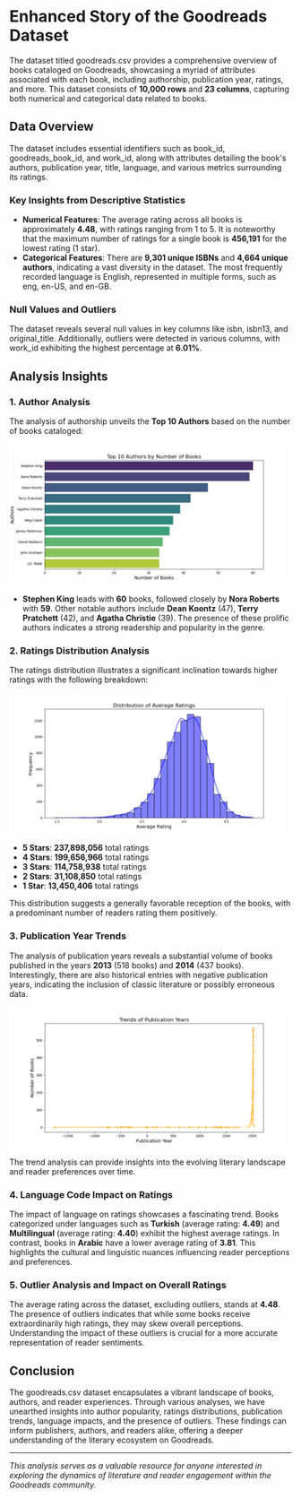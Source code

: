 
# Enhanced Story of the Goodreads Dataset

The dataset titled goodreads.csv provides a comprehensive overview of books cataloged on Goodreads, showcasing a myriad of attributes associated with each book, including authorship, publication year, ratings, and more. This dataset consists of **10,000 rows** and **23 columns**, capturing both numerical and categorical data related to books.

## Data Overview

The dataset includes essential identifiers such as book_id, goodreads_book_id, and work_id, along with attributes detailing the book's authors, publication year, title, language, and various metrics surrounding its ratings. 

### Key Insights from Descriptive Statistics

- **Numerical Features**: The average rating across all books is approximately **4.48**, with ratings ranging from 1 to 5. It is noteworthy that the maximum number of ratings for a single book is **456,191** for the lowest rating (1 star).
- **Categorical Features**: There are **9,301 unique ISBNs** and **4,664 unique authors**, indicating a vast diversity in the dataset. The most frequently recorded language is English, represented in multiple forms, such as eng, en-US, and en-GB.

### Null Values and Outliers

The dataset reveals several null values in key columns like isbn, isbn13, and original_title. Additionally, outliers were detected in various columns, with work_id exhibiting the highest percentage at **6.01%**. 

## Analysis Insights

### 1. Author Analysis

The analysis of authorship unveils the **Top 10 Authors** based on the number of books cataloged:

![Top Authors Bar Chart](fig1.png)

- **Stephen King** leads with **60** books, followed closely by **Nora Roberts** with **59**. Other notable authors include **Dean Koontz** (47), **Terry Pratchett** (42), and **Agatha Christie** (39). The presence of these prolific authors indicates a strong readership and popularity in the genre.

### 2. Ratings Distribution Analysis

The ratings distribution illustrates a significant inclination towards higher ratings with the following breakdown:

![Ratings Distribution Histogram](fig2.png)

- **5 Stars**: **237,898,056** total ratings
- **4 Stars**: **199,656,966** total ratings
- **3 Stars**: **114,758,938** total ratings
- **2 Stars**: **31,108,850** total ratings
- **1 Star**: **13,450,406** total ratings

This distribution suggests a generally favorable reception of the books, with a predominant number of readers rating them positively.

### 3. Publication Year Trends

The analysis of publication years reveals a substantial volume of books published in the years **2013** (518 books) and **2014** (437 books). Interestingly, there are also historical entries with negative publication years, indicating the inclusion of classic literature or possibly erroneous data.

![Publication Year Trends Line Graph](fig3.png)

The trend analysis can provide insights into the evolving literary landscape and reader preferences over time.

### 4. Language Code Impact on Ratings

The impact of language on ratings showcases a fascinating trend. Books categorized under languages such as **Turkish** (average rating: **4.49**) and **Multilingual** (average rating: **4.40**) exhibit the highest average ratings. In contrast, books in **Arabic** have a lower average rating of **3.81**. This highlights the cultural and linguistic nuances influencing reader perceptions and preferences.

### 5. Outlier Analysis and Impact on Overall Ratings

The average rating across the dataset, excluding outliers, stands at **4.48**. The presence of outliers indicates that while some books receive extraordinarily high ratings, they may skew overall perceptions. Understanding the impact of these outliers is crucial for a more accurate representation of reader sentiments.

## Conclusion

The goodreads.csv dataset encapsulates a vibrant landscape of books, authors, and reader experiences. Through various analyses, we have unearthed insights into author popularity, ratings distributions, publication trends, language impacts, and the presence of outliers. These findings can inform publishers, authors, and readers alike, offering a deeper understanding of the literary ecosystem on Goodreads. 

---

*This analysis serves as a valuable resource for anyone interested in exploring the dynamics of literature and reader engagement within the Goodreads community.*

